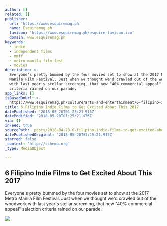 ```yaml
---
author: []
related: []
publisher:
  url: 'https://www.esquiremag.ph'
  name: Esquiremag.ph
  favicon: 'https://www.esquiremag.ph/esquire-favicon.ico'
  domain: www.esquiremag.ph
keywords:
  - indie
  - independent films
  - mmff
  - metro manila film fest
  - movies
description: >-
  Everyone's pretty bummed by the four movies set to show at the 2017 Metro
  Manila Film Festival. Just when we thought we'd crawled out of the woodwork
  with last year's stellar screening, that new "40% commercial appeal" selection
  criteria rained on our parade.
app_links: []
isBasedOnUrl: >-
  https://www.esquiremag.ph/culture/arts-and-entertainment/6-filipino-indie-films-to-get-excited-about-this-2017-a1926-20170707
title: 6 Filipino Indie Films to Get Excited About This 2017
datePublished: '2018-05-20T01:25:21.915Z'
dateModified: '2018-05-20T01:25:21.676Z'
via: {}
inFeed: true
sourcePath: _posts/2018-04-28-6-filipino-indie-films-to-get-excited-about-this-2017.md
datePublishedOriginal: '2018-05-20T01:25:21.915Z'
starred: false
_context: 'http://schema.org'
_type: MediaObject

---
```

<article style=""><h1>6 Filipino Indie Films to Get Excited About This 2017</h1><p>Everyone's pretty bummed by the four movies set to show at the 2017 Metro Manila Film Festival. Just when we thought we'd crawled out of the woodwork with last year's stellar screening, that new "40% commercial appeal" selection criteria rained on our parade.</p><img src="https://images.summitmedia-digital.com/esquiremagph/images/2017/07/07/indie-films-main_main.jpg" /></article>